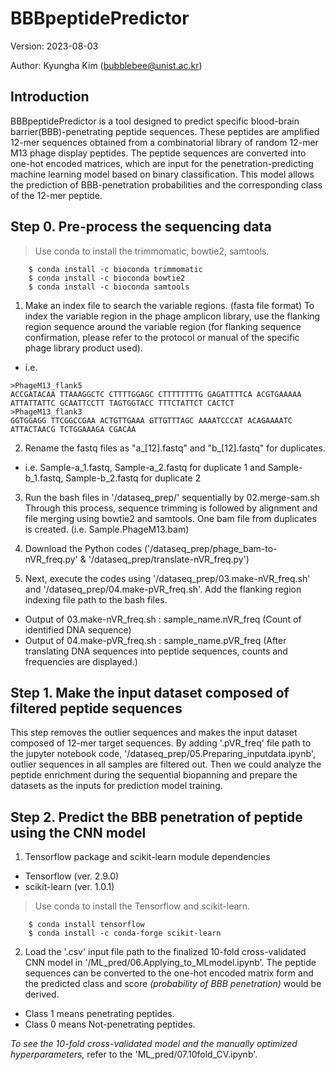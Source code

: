 # BBBpeptidePredictor
Version: 2023-08-03

Author: Kyungha Kim (bubblebee@unist.ac.kr)

## Introduction
BBBpeptidePredictor is a tool designed to predict specific blood-brain barrier(BBB)-penetrating peptide sequences. These peptides are amplified 12-mer sequences obtained from a combinatorial library of random 12-mer M13 phage display peptides. The peptide sequences are converted into one-hot encoded matrices, which are input for the penetration-predicting machine learning model based on binary classification. This model allows the prediction of BBB-penetration probabilities and the corresponding class of the 12-mer peptide.

## Step 0. Pre-process the sequencing data
> Use conda to install the trimmomatic, bowtie2, samtools.
````
    $ conda install -c bioconda trimmomatic
    $ conda install -c bioconda bowtie2
    $ conda install -c bioconda samtools
````

1. Make an index file to search the variable regions. (fasta file format)
To index the variable region in the phage amplicon library, use the flanking region sequence around the variable region (for flanking sequence confirmation, please refer to the protocol or manual of the specific phage library product used).

* i.e.
```fasta
>PhageM13_flank5
ACCGATACAA TTAAAGGCTC CTTTTGGAGC CTTTTTTTTG GAGATTTTCA ACGTGAAAAA ATTATTATTC GCAATTCCTT TAGTGGTACC TTTCTATTCT CACTCT
>PhageM13_flank3
GGTGGAGG TTCGGCCGAA ACTGTTGAAA GTTGTTTAGC AAAATCCCAT ACAGAAAATC ATTACTAACG TCTGGAAAGA CGACAA
```

2. Rename the fastq files as "a_[12].fastq" and "b_[12].fastq" for duplicates.
* i.e. Sample-a_1.fastq, Sample-a_2.fastq for duplicate 1 and Sample-b_1.fastq, Sample-b_2.fastq for duplicate 2

3. Run the bash files in '/dataseq_prep/' sequentially by 02.merge-sam.sh  Through this process, sequence trimming is followed by alignment and file merging using bowtie2 and samtools. One bam file from duplicates is created. (i.e. Sample.PhageM13.bam)
   
4. Download the Python codes ('/dataseq_prep/phage_bam-to-nVR_freq.py' & '/dataseq_prep/translate-nVR_freq.py')

5. Next, execute the codes using '/dataseq_prep/03.make-nVR_freq.sh' and '/dataseq_prep/04.make-pVR_freq.sh'. Add the flanking region indexing file path to the bash files.
* Output of 03.make-nVR_freq.sh : sample_name.nVR_freq (Count of identified DNA sequence)
* Output of 04.make-pVR_freq.sh : sample_name.pVR_freq (After translating DNA sequences into peptide sequences, counts and frequencies are displayed.)

## Step 1. Make the input dataset composed of filtered peptide sequences
This step removes the outlier sequences and makes the input dataset composed of 12-mer target sequences.
By adding '.pVR_freq' file path to the jupyter notebook code, '/dataseq_prep/05.Preparing_inputdata.ipynb', outlier sequences in all samples are filtered out. Then we could analyze the peptide enrichment during the sequential biopanning and prepare the datasets as the inputs for prediction model training.

## Step 2. Predict the BBB penetration of peptide using the CNN model
1. Tensorflow package and scikit-learn module dependencies
* Tensorflow (ver. 2.9.0)
* scikit-learn (ver. 1.0.1)
> Use conda to install the Tensorflow and scikit-learn.
````
    $ conda install tensorflow
    $ conda install -c conda-forge scikit-learn
````

2. Load the '.csv' input file path to the finalized 10-fold cross-validated CNN model in '/ML_pred/06.Applying_to_MLmodel.ipynb'. The peptide sequences can be converted to the one-hot encoded matrix form and the predicted class and score *(probability of BBB penetration)* would be derived.
* Class 1 means penetrating peptides.
* Class 0 means Not-penetrating peptides.

*To see the 10-fold cross-validated model and the manually optimized hyperparameters,* refer to the 'ML_pred/07.10fold_CV.ipynb'.
